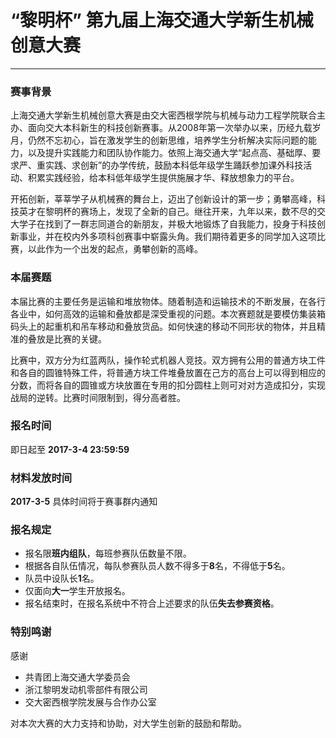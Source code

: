 # **“黎明杯” 第九届上海交通大学新生机械创意大赛**

---

### 赛事背景
上海交通大学新生机械创意大赛是由交大密西根学院与机械与动力工程学院联合主办、面向交大本科新生的科技创新赛事。从2008年第一次举办以来，历经九载岁月，仍然不忘初心，旨在激发学生的创新思维，培养学生分析解决实际问题的能力，以及提升实践能力和团队协作能力。依照上海交通大学“起点高、基础厚、要求严、重实践、求创新”的办学传统，鼓励本科低年级学生踊跃参加课外科技活动、积累实践经验，给本科低年级学生提供施展才华、释放想象力的平台。

开拓创新，莘莘学子从机械赛的舞台上，迈出了创新设计的第一步；勇攀高峰，科技英才在黎明杯的赛场上，发现了全新的自己。继往开来，九年以来，数不尽的交大学子在找到了一群志同道合的新朋友，并极大地锻炼了自我能力，投身于科技创新事业，并在校内外多项科创赛事中崭露头角。我们期待着更多的同学加入这项比赛，以此作为一个出发的起点，勇攀创新的高峰。

### 本届赛题
本届比赛的主要任务是运输和堆放物体。随着制造和运输技术的不断发展，在各行各业中，如何高效的运输和叠放都是深受重视的问题。本次赛题就是要模仿集装箱码头上的起重机和吊车移动和叠放货品。如何快速的移动不同形状的物体，并且精准的叠放是比赛的关键。

比赛中，双方分为红蓝两队，操作轮式机器人竞技。双方拥有公用的普通方块工件和各自的圆锥特殊工件，将普通方块工件堆叠放置在己方的高台上可以得到相应的分数，而将各自的圆锥或方块放置在专用的扣分圆柱上则可对对方造成扣分，实现战局的逆转。比赛时间限制到，得分高者胜。

### 报名时间
即日起至 **2017-3-4 23:59:59**

### 材料发放时间
**2017-3-5** 具体时间将于赛事群内通知

### 报名规定
- 报名限**班内组队**，每班参赛队伍数量不限。
- 根据各自队伍情况，每队参赛队员人数不得多于**8**名，不得低于**5**名。
- 队员中设队长**1**名。
- 仅面向**大一**学生开放报名。
- 报名结束时，在报名系统中不符合上述要求的队伍**失去参赛资格**。

### 特别鸣谢
感谢

- 共青团上海交通大学委员会
- 浙江黎明发动机零部件有限公司
- 交大密西根学院发展与合作办公室

对本次大赛的大力支持和协助，对大学生创新的鼓励和帮助。
